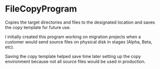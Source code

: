 # FileCopyProgram
Copies the target directories and files to the designated location and saves the copy template for future use.

I initially created this program working on migration projects when a customer would send source files on physical 
disk in stages (Alpha, Beta, etc).

Saving the copy template helped save time later setting up the copy environment because not all source files would be used 
in production.
